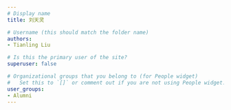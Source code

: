 ```yaml
---
# Display name
title: 刘天灵

# Username (this should match the folder name)
authors:
- Tianling Liu

# Is this the primary user of the site?
superuser: false

# Organizational groups that you belong to (for People widget)
#   Set this to `[]` or comment out if you are not using People widget.
user_groups:
- Alumni
---
```


